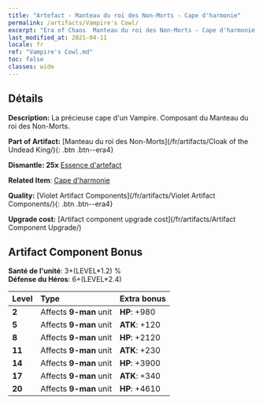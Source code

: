 ```yaml
---
title: "Artefact - Manteau du roi des Non-Morts - Cape d'harmonie"
permalink: /artifacts/Vampire's Cowl/
excerpt: "Era of Chaos  Manteau du roi des Non-Morts - Cape d'harmonie. La précieuse cape d'un Vampire. Composant du Manteau du roi des Non-Morts."
last_modified_at: 2021-04-11
locale: fr
ref: "Vampire's Cowl.md"
toc: false
classes: wide
---
```




## Détails

 **Description:** La précieuse cape d'un Vampire. Composant du Manteau du roi des Non-Morts.

 **Part of Artifact:** [Manteau du roi des Non-Morts](/fr/artifacts/Cloak of the Undead King/){: .btn .btn--era4}

 **Dismantle: 25x** [Essence d'artefact](/fr/Items/con_905/)

 **Related Item**: [Cape d'harmonie](/fr/Items/art_130/)

 **Quality:** [Violet Artifact Components](/fr/artifacts/Violet Artifact Components/){: .btn .btn--era4}

 **Upgrade cost:** [Artifact component upgrade cost](/fr/artifacts/Artifact Component Upgrade/)

## Artifact Component Bonus

  **Santé de l'unité**: 3+(LEVEL\*1.2) %<br/>**Défense du Héros**: 6+(LEVEL\*2.4)

  |  Level  | Type |    Extra bonus  | 
  |:--------|:-----|:----------------| 
  | **2** | Affects **9-man** unit | **HP**: +980 | 
  | **5** | Affects **9-man** unit | **ATK**: +120 | 
  | **8** | Affects **9-man** unit | **HP**: +2120 | 
  | **11** | Affects **9-man** unit | **ATK**: +230 | 
  | **14** | Affects **9-man** unit | **HP**: +3900 | 
  | **17** | Affects **9-man** unit | **ATK**: +340 | 
  | **20** | Affects **9-man** unit | **HP**: +4610 | 
